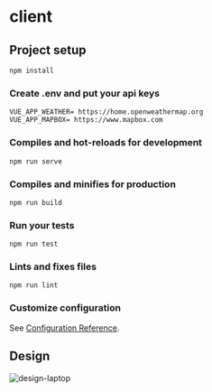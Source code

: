 # client

## Project setup
```
npm install
```

### Create .env and put your api keys
```
VUE_APP_WEATHER= https://home.openweathermap.org
VUE_APP_MAPBOX= https://www.mapbox.com
```


### Compiles and hot-reloads for development
```
npm run serve
```

### Compiles and minifies for production
```
npm run build
```

### Run your tests
```
npm run test
```

### Lints and fixes files
```
npm run lint
```

### Customize configuration
See [Configuration Reference](https://cli.vuejs.org/config/).

## Design

![design-laptop](https://user-images.githubusercontent.com/41836377/80485836-68691300-895a-11ea-93ce-acf86073bbd4.jpg)


